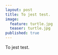 ```yaml
---
layout: post
title: To jest test.
image:
  feature: turtle.jpg
  teaser: turtle.jpg
published: true
---
```


To jest test. 